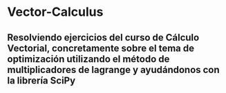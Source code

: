 # Vector-Calculus
## Resolviendo ejercicios del curso de Cálculo Vectorial, concretamente sobre el tema de optimización utilizando el método de multiplicadores de lagrange y ayudándonos con la librería SciPy
